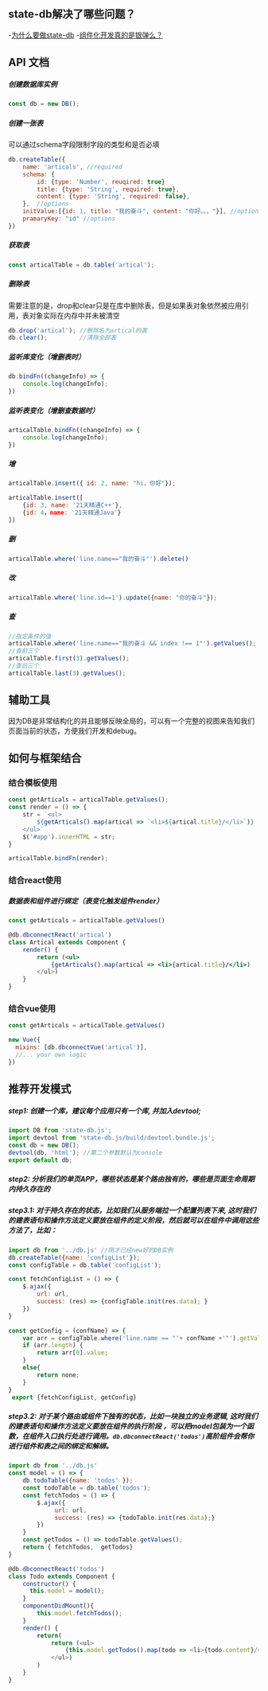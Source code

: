 ## state-db解决了哪些问题？

-[为什么要做state-db](docs/为什么要做state-db.md)
-[组件化开发真的是银弹么？](docs/组件化开发真的是银弹么.md)

## API 文档

##### 创建数据库实例

```js
const db = new DB();
```

##### 创建一张表

可以通过schema字段限制字段的类型和是否必填

```js
db.createTable({
    name: 'articals', //required
  	schema: {
        id: {type: 'Number', reuqired: true}
      	title: {type: 'String', required: true},
        content: {type: 'String', required: false},
    },  //options
  	initValue:[{id: 1, title: "我的奋斗", content: "你好。。。"}], //options
    pramaryKey: "id" //options
})
```

##### 获取表

```js
const articalTable = db.table('artical');
```

##### 删除表

需要注意的是，drop和clear只是在库中删除表，但是如果表对象依然被应用引用，表对象实际在内存中并未被清空

```js
db.drop('artical'); //删除名为artical的表
db.clear();         //清除全部表
```

##### 监听库变化（增删表时）

```js
db.bindFn((changeInfo) => {
    console.log(changeInfo);
})
```

##### 监听表变化（增删查数据时）

```js
articalTable.bindFn((changeInfo) => {
    console.log(changeInfo);
})
```

##### 增

```js
articalTable.insert({ id: 2, name: "hi，你好"});

articalTable.insert([
    {id: 3, name: '21天精通C++'},
    {id: 4，name: '21天精通Java'}
])
```

##### 删

```js
articalTable.where('line.name=="我的奋斗"').delete()
```

##### 改

```js
articalTable.where('line.id==1').update({name: "你的奋斗"});
```

##### 查

```js
//指定条件的值
articalTable.where('line.name=="我的奋斗 && index !== 1"').getValues();
//查前三个
articalTable.first(3).getValues();
//查后三个
articalTable.last(3).getValues();
```

## 辅助工具
因为DB是非常结构化的并且能够反映全局的，可以有一个完整的视图来告知我们页面当前的状态，方便我们开发和debug。


## 如何与框架结合

### 结合模板使用

```js
const getArticals = articalTable.getValues();
const render = () => {
    str = `<ul>
        ${getArticals().map(artical => `<li>${artical.title}/</li>`)}
    </ul>`
    $('#app').innerHTML = str;
}

articalTable.bindFn(render);
```

### 结合react使用

##### 数据表和组件进行绑定（表变化触发组件render）

```jsx
const getArticals = articalTable.getValues()

@db.dbconnectReact('artical')
class Artical extends Component {
    render() {
        return (<ul>
            {getArticals().map(artical => <li>{artical.title}/</li>)
        </ul>)
    }
}
```



### 结合vue使用

```js
const getArticals = articalTable.getValues()

new Vue({
  mixins: [db.dbconnectVue('artical')],
  //... your own logic
})
```


## 推荐开发模式

##### step1: 创建一个库，建议每个应用只有一个库, 并加入devtool;
```js
import DB from 'state-db.js';
import devtool from 'state-db.js/build/devtool.bundle.js';
const db = new DB();
devtool(db, 'html'); //第二个参数默认为console
export default db;
```

##### step2: 分析我们的单页APP，哪些状态是某个路由独有的，哪些是页面生命周期内持久存在的

##### step3.1: 对于持久存在的状态，比如我们从服务端拉一个配置列表下来, 这时我们的建表语句和操作方法定义要放在组件的定义阶段，然后就可以在组件中调用这些方法了，比如：

```js
import db from '../db.js' //刚才已经new好的DB实例
db.createTable({name: 'configList'});
const configTable = db.table('configList');

const fetchConfigList = () => {
    $.ajax({
        url: url,
        success: (res) => {configTable.init(res.data); }
    })
}

const getConfig = (confName) => {
    var arr = configTable.where('line.name == "'+ confName +'"').getValues;
    if (arr.length) {
        return arr[0].value;
    }
    else{
        return none;
    }
}
 export {fetchConfigList, getConfig}
```

##### step3.2: 对于某个路由或组件下独有的状态，比如一块独立的业务逻辑, 这时我们的建表语句和操作方法定义要放在组件的执行阶段 ，可以把model包装为一个函数，在组件入口执行处进行调用。`db.dbconnectReact('todos')`高阶组件会帮你进行组件和表之间的绑定和解绑。

```js
import db from '../db.js'
const model = () => {
    db.todoTable({name: 'todos' });
    const todoTable = db.table('todos');
    const fetchTodos = () => {
        $.ajax({
             url: url,
             success: (res) => {todoTable.init(res.data);}
        })
    }
    const getTodos = () => todoTable.getValues();
    return { fetchTodos,  getTodos}
}

@db.dbconnectReact('todos')
class Todo extends Component {
    constructor() {
      this.model = model();
    }
    componentDidMount(){
        this.model.fetchTodos();
    }
    render() {
        return(
            return (<ul>
                {this.model.getTodos().map(todo => <li>{todo.content}/</li>)
            </ul>)
        )
    }
}
```


